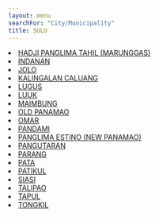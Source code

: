 ```yaml
---
layout: menu
searchFor: "City/Municipality"
title: SULU
---
```

<li><a class="oID" href="{{site.url}}/citymuni/6606.html" value="SULU, HADJI PANGLIMA TAHIL (MARUNGGAS)" rel="external">HADJI PANGLIMA TAHIL (MARUNGGAS)</a></li><li><a class="oID" href="{{site.url}}/citymuni/6601.html" value="SULU, INDANAN" rel="external">INDANAN</a></li><li><a class="oID" href="{{site.url}}/citymuni/6602.html" value="SULU, JOLO" rel="external">JOLO</a></li><li><a class="oID" href="{{site.url}}/citymuni/6603.html" value="SULU, KALINGALAN CALUANG" rel="external">KALINGALAN CALUANG</a></li><li><a class="oID" href="{{site.url}}/citymuni/6617.html" value="SULU, LUGUS" rel="external">LUGUS</a></li><li><a class="oID" href="{{site.url}}/citymuni/6604.html" value="SULU, LUUK" rel="external">LUUK</a></li><li><a class="oID" href="{{site.url}}/citymuni/6605.html" value="SULU, MAIMBUNG" rel="external">MAIMBUNG</a></li><li><a class="oID" href="{{site.url}}/citymuni/6607.html" value="SULU, OLD PANAMAO" rel="external">OLD PANAMAO</a></li><li><a class="oID" href="{{site.url}}/citymuni/6619.html" value="SULU, OMAR" rel="external">OMAR</a></li><li><a class="oID" href="{{site.url}}/citymuni/6618.html" value="SULU, PANDAMI" rel="external">PANDAMI</a></li><li><a class="oID" href="{{site.url}}/citymuni/6616.html" value="SULU, PANGLIMA ESTINO (NEW PANAMAO)" rel="external">PANGLIMA ESTINO (NEW PANAMAO)</a></li><li><a class="oID" href="{{site.url}}/citymuni/6608.html" value="SULU, PANGUTARAN" rel="external">PANGUTARAN</a></li><li><a class="oID" href="{{site.url}}/citymuni/6609.html" value="SULU, PARANG" rel="external">PARANG</a></li><li><a class="oID" href="{{site.url}}/citymuni/6610.html" value="SULU, PATA" rel="external">PATA</a></li><li><a class="oID" href="{{site.url}}/citymuni/6611.html" value="SULU, PATIKUL" rel="external">PATIKUL</a></li><li><a class="oID" href="{{site.url}}/citymuni/6612.html" value="SULU, SIASI" rel="external">SIASI</a></li><li><a class="oID" href="{{site.url}}/citymuni/6613.html" value="SULU, TALIPAO" rel="external">TALIPAO</a></li><li><a class="oID" href="{{site.url}}/citymuni/6614.html" value="SULU, TAPUL" rel="external">TAPUL</a></li><li><a class="oID" href="{{site.url}}/citymuni/6615.html" value="SULU, TONGKIL" rel="external">TONGKIL</a></li>